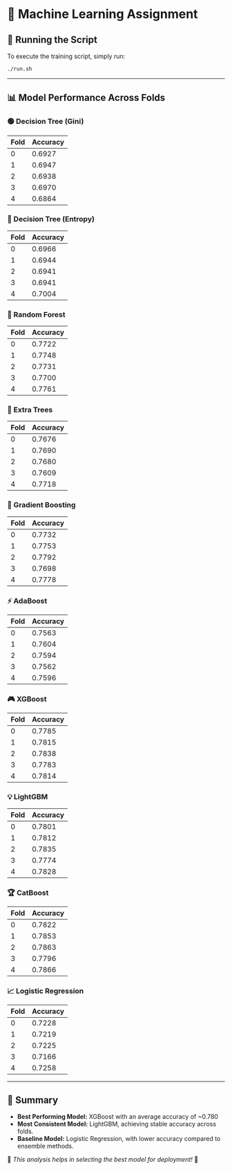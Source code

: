 # 📌 Machine Learning Assignment

## 🚀 Running the Script
To execute the training script, simply run:

```bash
./run.sh
```

---

## 📊 Model Performance Across Folds
### 🟢 Decision Tree (Gini)
| Fold | Accuracy |
|------|-----------|
| 0    | 0.6927    |
| 1    | 0.6947    |
| 2    | 0.6938    |
| 3    | 0.6970    |
| 4    | 0.6864    |

### 🔵 Decision Tree (Entropy)
| Fold | Accuracy |
|------|-----------|
| 0    | 0.6966    |
| 1    | 0.6944    |
| 2    | 0.6941    |
| 3    | 0.6941    |
| 4    | 0.7004    |

### 🌲 Random Forest
| Fold | Accuracy |
|------|-----------|
| 0    | 0.7722    |
| 1    | 0.7748    |
| 2    | 0.7731    |
| 3    | 0.7700    |
| 4    | 0.7761    |

### 🎯 Extra Trees
| Fold | Accuracy |
|------|-----------|
| 0    | 0.7676    |
| 1    | 0.7690    |
| 2    | 0.7680    |
| 3    | 0.7609    |
| 4    | 0.7718    |

### 🚀 Gradient Boosting
| Fold | Accuracy |
|------|-----------|
| 0    | 0.7732    |
| 1    | 0.7753    |
| 2    | 0.7792    |
| 3    | 0.7698    |
| 4    | 0.7778    |

### ⚡ AdaBoost
| Fold | Accuracy |
|------|-----------|
| 0    | 0.7563    |
| 1    | 0.7604    |
| 2    | 0.7594    |
| 3    | 0.7562    |
| 4    | 0.7596    |

### 🎮 XGBoost
| Fold | Accuracy |
|------|-----------|
| 0    | 0.7785    |
| 1    | 0.7815    |
| 2    | 0.7838    |
| 3    | 0.7783    |
| 4    | 0.7814    |

### 💡 LightGBM
| Fold | Accuracy |
|------|-----------|
| 0    | 0.7801    |
| 1    | 0.7812    |
| 2    | 0.7835    |
| 3    | 0.7774    |
| 4    | 0.7828    |

### 🏆 CatBoost
| Fold | Accuracy |
|------|-----------|
| 0    | 0.7822    |
| 1    | 0.7853    |
| 2    | 0.7863    |
| 3    | 0.7796    |
| 4    | 0.7866    |

### 📈 Logistic Regression
| Fold | Accuracy |
|------|-----------|
| 0    | 0.7228    |
| 1    | 0.7219    |
| 2    | 0.7225    |
| 3    | 0.7166    |
| 4    | 0.7258    |

---

## 🎯 Summary
- **Best Performing Model:** XGBoost with an average accuracy of ~0.780
- **Most Consistent Model:** LightGBM, achieving stable accuracy across folds.
- **Baseline Model:** Logistic Regression, with lower accuracy compared to ensemble methods.

📌 *This analysis helps in selecting the best model for deployment!* 🚀

